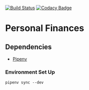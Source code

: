[![Build Status](https://travis-ci.org/taciogt/personal-finances.svg?branch=main)](https://travis-ci.org/taciogt/personal-finances)
[![Codacy Badge](https://api.codacy.com/project/badge/Grade/9579b1aedb26409bb41b22bd317514f8)](https://app.codacy.com/gh/taciogt/personal-finances?utm_source=github.com&utm_medium=referral&utm_content=taciogt/personal-finances&utm_campaign=Badge_Grade)

# Personal Finances

## Dependencies

* [Pipenv](https://pipenv.pypa.io/en/latest/)

### Environment Set Up

```shell
pipenv sync --dev
```
